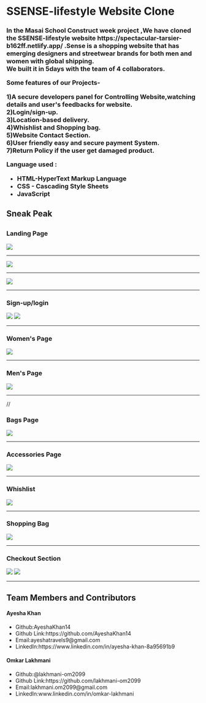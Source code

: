 <html>
  <h1>SSENSE-lifestyle Website Clone</h1>
  <h3>In the Masai School Construct week project ,We have cloned the SSENSE-lifestyle website https://spectacular-tarsier-b162ff.netlify.app/  .Sense is a shopping website that has emerging designers and streetwear brands for both men and women with global shipping.
    <br>  We built it in 5days with the team of 4 collaborators.</p>
   <p> Some features of our Projects-</p>
  <p> 1)A secure developers panel for Controlling Website,watching details and user's feedbacks for website.
    <br>2)Login/sign-up.
    <br>3)Location-based delivery.
    <br>4)Whishlist and Shopping bag.
    <br>5)Website Contact Section.
    <br>6)User friendly easy and secure payment System.
    <br>7)Return Policy if the user get damaged product.</p>
  <p>Language used :</P
  <p><ul><li>HTML-HyperText Markup Language</li>
  <li>CSS - Cascading Style Sheets</li>
  <li>JavaScript</li></ul><p>
  <h2>Sneak Peak<h2>
  <h3>Landing Page</h3>
  <img src="https://user-images.githubusercontent.com/101391413/180639409-0a707e82-88b3-40fd-aded-f0d5a059db98.png"/>
      <hr>
  <img src="https://user-images.githubusercontent.com/101391413/180639442-50782dce-927a-4430-97fd-29e620bc0e5c.png"/>
  <hr>
  <img src="https://user-images.githubusercontent.com/101391413/180639469-36ba1b59-510c-47d7-8723-bfcbe53ab408.png"/>
    <hr>
  <h3>Sign-up/login</h3>
  <img src="https://user-images.githubusercontent.com/101391413/180639639-5798aafc-059a-48ae-ab0a-73de81eb6ef1.png"/>
  <img src="https://user-images.githubusercontent.com/101391413/180639663-36be2876-8981-4a76-90bf-06c3b9b39eed.png"/>
    <hr>
  <h3>Women's Page</h3>
  <img src="https://user-images.githubusercontent.com/101391413/180639783-f484cbb3-0e5e-4d3e-aeab-1913138d0978.png"/>
    <hr>
  <h3>Men's Page</h3>
  <img src="https://user-images.githubusercontent.com/101391413/180639816-99a90047-7860-4a4b-b165-5047ed6f192e.png"/>
    <hr>
    //
  <h3>Bags Page</h3>
  <img src="https://user-images.githubusercontent.com/101391413/180639841-c67aab55-7699-4b87-ad77-966c91e6039e.png"/>
    <hr>
  <h3>Accessories Page</h3>
  <img src="https://user-images.githubusercontent.com/101391413/180639874-3c246e45-dd8b-4c1a-b8d4-bff52fb65511.png"/>
    <hr>
  <h3>Whishlist</h3>
  <img src="https://user-images.githubusercontent.com/101391413/180639909-663b611d-c571-40c4-b9cf-773597c1e667.png"/>
    <hr>
  <h3>Shopping Bag</h3>
  <img src="https://user-images.githubusercontent.com/101391413/180639955-df6fef6b-c2d8-45ad-a4cb-13ae6f34b943.png"/>
    <hr>
  <h3>Checkout Section</h3>
  <img src="https://user-images.githubusercontent.com/101391413/180639982-3d4c94a1-f5fb-4926-97fd-a15c692f8575.png"/>  
  <img src="https://user-images.githubusercontent.com/101391413/180640006-fca9006a-d7d1-4e3b-ab5b-2e99eeeeb0e6.png"/>
    <hr>
  <h2>Team Members and Contributors</h2>
  
  <h4>Ayesha Khan</h4>
    <ul><li>Github:AyeshaKhan14</li>
      <li>Github Link:https://github.com/AyeshaKhan14</li>
      <li>Email:ayeshatravels9@gmail.com</li>
      <li>LinkedIn:https://www.linkedin.com/in/ayesha-khan-8a95691b9</li></ul>
      
      
  <h4>Omkar Lakhmani</h4>
    <ul><li>Github:@lakhmani-om2099</li>
      <li>Github Link:https://github.com/lakhmani-om2099</li>
      <li>Email:lakhmani.om2099@gmail.com</li>
      <li>LinkedIn:www.linkedin.com/in/omkar-lakhmani</li></ul>

  
  </html>
